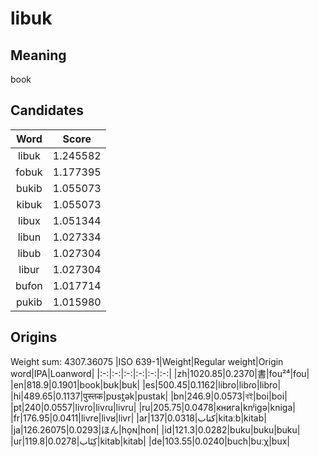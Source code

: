 # libuk

## Meaning

book

## Candidates

|Word|Score|
|:-:|:-:|
|libuk|1.245582|
|fobuk|1.177395|
|bukib|1.055073|
|kibuk|1.055073|
|libux|1.051344|
|libun|1.027334|
|libub|1.027304|
|libur|1.027304|
|bufon|1.017714|
|pukib|1.015980|

## Origins

Weight sum: 4307.36075
|ISO 639-1|Weight|Regular weight|Origin word|IPA|Loanword|
|:-:|:-:|:-:|:-:|:-:|:-:|
|zh|1020.85|0.2370|書|fou²⁴|fou|
|en|818.9|0.1901|book|bʊk|buk|
|es|500.45|0.1162|libro|libɾo|libro|
|hi|489.65|0.1137|पुस्तक|pʊst̪ək|pustak|
|bn|246.9|0.0573|বই|boi|boi|
|pt|240|0.0557|livro|livɾu|livru|
|ru|205.75|0.0478|книга|knʲiɡə|kniga|
|fr|176.95|0.0411|livre|livʁ|livr|
|ar|137|0.0318|كتاب|kitaːb|kitab|
|ja|126.26075|0.0293|ほん|ho̞ɴ|hon|
|id|121.3|0.0282|buku|buku|buku|
|ur|119.8|0.0278|کِتَاب|kitab|kitab|
|de|103.55|0.0240|buch|buːχ|bux|
